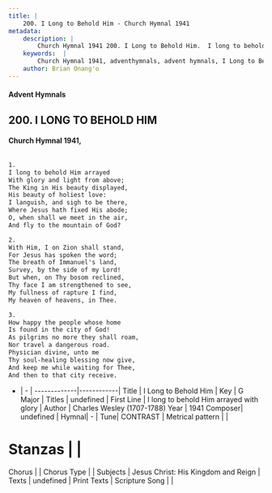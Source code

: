 ```yaml
---
title: |
    200. I Long to Behold Him - Church Hymnal 1941
metadata:
    description: |
        Church Hymnal 1941 200. I Long to Behold Him.  I long to behold Him arrayed  With glory and light from above;  The King in His beauty displayed,  His beauty of holiest love:  I languish, and sigh to be there,  Where Jesus hath fixed His abode;  O, when shall we meet in the air,  And fly to the mountain of God?  
    keywords:  |
        Church Hymnal 1941, adventhymnals, advent hymnals, I Long to Behold Him, I long to behold Him arrayed with glory. 
    author: Brian Onang'o
---
```


#### Advent Hymnals
## 200. I LONG TO BEHOLD HIM
####  Church Hymnal 1941,

```txt

1.
I long to behold Him arrayed 
With glory and light from above; 
The King in His beauty displayed, 
His beauty of holiest love: 
I languish, and sigh to be there, 
Where Jesus hath fixed His abode; 
O, when shall we meet in the air, 
And fly to the mountain of God? 

2.
With Him, I on Zion shall stand, 
For Jesus has spoken the word; 
The breath of Immanuel's land, 
Survey, by the side of my Lord! 
But when, on Thy bosom reclined, 
Thy face I am strengthened to see, 
My fullness of rapture I find, 
My heaven of heavens, in Thee. 

3.
How happy the people whose home 
Is found in the city of God! 
As pilgrims no more they shall roam, 
Nor travel a dangerous road. 
Physician divine, unto me 
Thy soul-healing blessing now give, 
And keep me while waiting for Thee, 
And then to that city receive.


```

- |   -  |
-------------|------------|
Title | I Long to Behold Him |
Key | G Major |
Titles | undefined |
First Line | I long to behold Him arrayed with glory |
Author | Charles Wesley (1707-1788)
Year | 1941
Composer| undefined |
Hymnal|  - |
Tune| CONTRAST |
Metrical pattern | |
# Stanzas |  |
Chorus |  |
Chorus Type |  |
Subjects | Jesus Christ: His Kingdom and Reign |
Texts | undefined |
Print Texts | 
Scripture Song |  |
    
